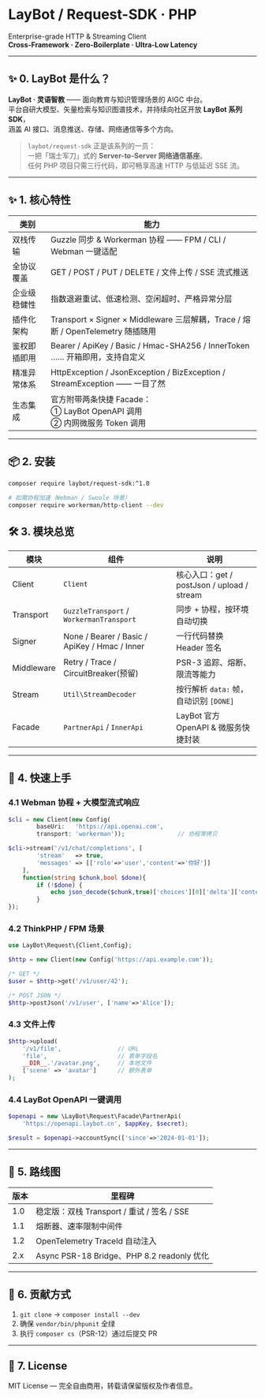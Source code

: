 <h1 >LayBot / Request-SDK · PHP</h1>
<p>
  Enterprise-grade HTTP &amp; Streaming Client<br>
  <b>Cross-Framework · Zero-Boilerplate · Ultra-Low Latency</b>
</p>

---

## ✨ 0. LayBot 是什么？

**LayBot · 灵语智教** —— 面向教育与知识管理场景的 AIGC 中台。  
平台自研大模型、矢量检索与知识图谱技术，并持续向社区开放 **LayBot 系列 SDK**，  
涵盖 AI 接口、消息推送、存储、网络通信等多个方向。

> `laybot/request-sdk` 正是该系列的一员：  
> 一把「瑞士军刀」式的 **Server-to-Server 网络通信基座**。  
> 任何 PHP 项目只需三行代码，即可畅享高速 HTTP 与低延迟 SSE 流。

---

## ✨ 1. 核心特性

| 类别 | 能力 |
|------|------|
| 双栈传输 | Guzzle 同步 & Workerman 协程 —— FPM / CLI / Webman 一键适配 |
| 全协议覆盖 | GET / POST / PUT / DELETE / 文件上传 / SSE 流式推送 |
| 企业级稳健性 | 指数退避重试、低速检测、空闲超时、严格异常分层 |
| 插件化架构 | Transport × Signer × Middleware 三层解耦，Trace / 熔断 / OpenTelemetry 随插随用 |
| 鉴权即插即用 | Bearer / ApiKey / Basic / Hmac-SHA256 / InnerToken …… 开箱即用，支持自定义 |
| 精准异常体系 | HttpException / JsonException / BizException / StreamException —— 一目了然 |
| 生态集成 | 官方附带两条快捷 Facade：<br>① LayBot OpenAPI 调用<br>② 内网微服务 Token 调用 |

---

## 📦 2. 安装

```bash
composer require laybot/request-sdk:^1.0

# 如需协程加速（Webman / Swoole 场景）
composer require workerman/http-client --dev
```

## 🛠 3. 模块总览

| 模块 | 组件 | 说明 |
|------|------|------|
| Client | `Client` | 核心入口：get / postJson / upload / stream |
| Transport | `GuzzleTransport` / `WorkermanTransport` | 同步 + 协程，按环境自动切换 |
| Signer | None / Bearer / Basic / ApiKey / Hmac / Inner | 一行代码替换 Header 签名 |
| Middleware | Retry / Trace / CircuitBreaker(预留) | PSR-3 追踪、熔断、限流等能力 |
| Stream | `Util\StreamDecoder` | 按行解析 `data:` 帧，自动识别 `[DONE]` |
| Facade | `PartnerApi` / `InnerApi` | LayBot 官方 OpenAPI & 微服务快捷封装 |

---

## 🚀 4. 快速上手

### 4.1 Webman 协程 + 大模型流式响应

```php
$cli = new Client(new Config(
        baseUri:   'https://api.openai.com',
        transport: 'workerman'));               // 协程零拷贝

$cli->stream('/v1/chat/completions', [
        'stream'   => true,
        'messages' => [['role'=>'user','content'=>'你好']]
    ],
    function(string $chunk,bool $done){
        if (!$done) {
            echo json_decode($chunk,true)['choices'][0]['delta']['content'];
        }
});
```

### 4.2 ThinkPHP / FPM 场景

```php
use LayBot\Request\{Client,Config};

$http = new Client(new Config('https://api.example.com'));

/* GET */
$user = $http->get('/v1/user/42');

/* POST JSON */
$http->postJson('/v1/user', ['name'=>'Alice']);
```



### 4.3 文件上传

```php
$http->upload(
    '/v1/file',                // URL
    'file',                    // 表单字段名
    __DIR__.'/avatar.png',     // 本地文件
    ['scene' => 'avatar']      // 额外表单
);
```

### 4.4 LayBot OpenAPI 一键调用

```php
$openapi = new \LayBot\Request\Facade\PartnerApi(
    'https://openapi.laybot.cn', $appKey, $secret);

$result = $openapi->accountSync(['since'=>'2024-01-01']);
```

---

## 📝 5. 路线图

| 版本 | 里程碑 |
|------|--------|
| 1.0  | 稳定版：双栈 Transport / 重试 / 签名 / SSE |
| 1.1  | 熔断器、速率限制中间件 |
| 1.2  | OpenTelemetry TraceId 自动注入 |
| 2.x  | Async PSR-18 Bridge、PHP 8.2 readonly 优化 |

---

## 🤝 6. 贡献方式

1. `git clone` → `composer install --dev`
2. 确保 `vendor/bin/phpunit` 全绿
3. 执行 `composer cs`（PSR-12）通过后提交 PR

---

## 📄 7. License

MIT License — 完全自由商用，转载请保留版权及作者信息。
```